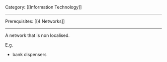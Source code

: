 Category: [[Information Technology]]
___
Prerequisites: [[4 Networks]]
___
A network that is non localised. 

E.g.
- bank dispensers
